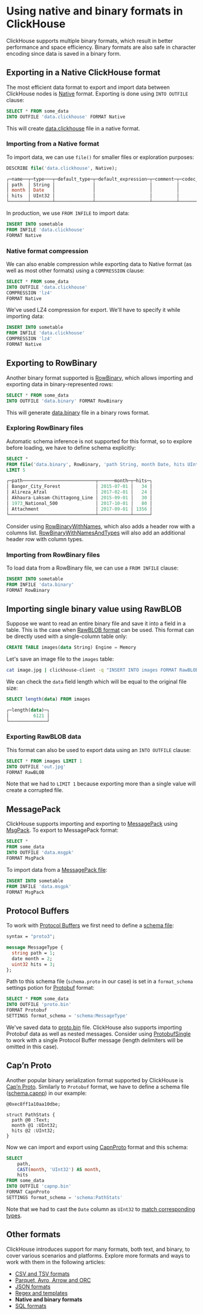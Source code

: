 # Using native and binary formats in ClickHouse

ClickHouse supports multiple binary formats, which result in better performance and space efficiency. Binary formats are also safe in character encoding since data is saved in a binary form.

## Exporting in a Native ClickHouse format

The most efficient data format to export and import data between ClickHouse nodes is [Native](https://clickhouse.com/docs/en/interfaces/formats#native) format. Exporting is done using `INTO OUTFILE` clause:

```sql
SELECT * FROM some_data
INTO OUTFILE 'data.clickhouse' FORMAT Native
```

This will create [data.clickhouse](assets/data.clickhouse) file in a native format.

### Importing from a Native format

To import data, we can use `file()` for smaller files or exploration purposes:

```sql
DESCRIBE file('data.clickhouse', Native);

┌─name──┬─type───┬─default_type─┬─default_expression─┬─comment─┬─codec_expression─┬─ttl_expression─┐
│ path  │ String │              │                    │         │                  │                │
│ month │ Date   │              │                    │         │                  │                │
│ hits  │ UInt32 │              │                    │         │                  │                │
└───────┴────────┴──────────────┴────────────────────┴─────────┴──────────────────┴────────────────┘
```

In production, we use `FROM INFILE` to import data:

```sql
INSERT INTO sometable
FROM INFILE 'data.clickhouse'
FORMAT Native
```

### Native format compression

We can also enable compression while exporting data to Native format (as well as most other formats) using a `COMPRESSION` clause:

```sql
SELECT * FROM some_data
INTO OUTFILE 'data.clickhouse'
COMPRESSION 'lz4'
FORMAT Native
```

We've used LZ4 compression for export. We'll have to specify it while importing data:

```sql
INSERT INTO sometable
FROM INFILE 'data.clickhouse'
COMPRESSION 'lz4'
FORMAT Native
```

## Exporting to RowBinary

Another binary format supported is [RowBinary](https://clickhouse.com/docs/en/interfaces/formats/#rowbinary), which allows importing and exporting data in binary-represented rows:

```sql
SELECT * FROM some_data
INTO OUTFILE 'data.binary' FORMAT RowBinary
```

This will generate [data.binary](assets/data.binary) file in a binary rows format.

### Exploring RowBinary files
Automatic schema inference is not supported for this format, so to explore before loading, we have to define schema explicitly:

```sql
SELECT *
FROM file('data.binary', RowBinary, 'path String, month Date, hits UInt32')
LIMIT 5

┌─path───────────────────────────┬──────month─┬─hits─┐
│ Bangor_City_Forest             │ 2015-07-01 │   34 │
│ Alireza_Afzal                  │ 2017-02-01 │   24 │
│ Akhaura-Laksam-Chittagong_Line │ 2015-09-01 │   30 │
│ 1973_National_500              │ 2017-10-01 │   80 │
│ Attachment                     │ 2017-09-01 │ 1356 │
└────────────────────────────────┴────────────┴──────┘
```

Consider using [RowBinaryWithNames](https://clickhouse.com/docs/en/interfaces/formats#rowbinarywithnames), which also adds a header row with a columns list. [RowBinaryWithNamesAndTypes](https://clickhouse.com/docs/en/interfaces/formats#rowbinarywithnamesandtypes) will also add an additional header row with column types.

### Importing from RowBinary files
To load data from a RowBinary file, we can use a `FROM INFILE` clause:

```sql
INSERT INTO sometable
FROM INFILE 'data.binary'
FORMAT RowBinary
```

## Importing single binary value using RawBLOB

Suppose we want to read an entire binary file and save it into a field in a table. This is the case when [RawBLOB format](https://clickhouse.com/docs/en/interfaces/formats#rawblob) can be used. This format can be directly used with a single-column table only:

```sql
CREATE TABLE images(data String) Engine = Memory
```

Let's save an image file to the `images` table:

```bash
cat image.jpg | clickhouse-client -q "INSERT INTO images FORMAT RawBLOB"
```

We can check the `data` field length which will be equal to the original file size:

```sql
SELECT length(data) FROM images

┌─length(data)─┐
│         6121 │
└──────────────┘
```

### Exporting RawBLOB data

This format can also be used to export data using an `INTO OUTFILE` clause:

```sql
SELECT * FROM images LIMIT 1
INTO OUTFILE 'out.jpg'
FORMAT RawBLOB
```

Note that we had to `LIMIT 1` because exporting more than a single value will create a corrupted file.

## MessagePack

ClickHouse supports importing and exporting to [MessagePack](https://msgpack.org/) using [MsgPack](https://clickhouse.com/docs/en/interfaces/formats#msgpack). To export to MessagePack format:

```sql
SELECT *
FROM some_data
INTO OUTFILE 'data.msgpk'
FORMAT MsgPack
```

To import data from a [MessagePack file](assets/data.msgpk):

```sql
INSERT INTO sometable
FROM INFILE 'data.msgpk'
FORMAT MsgPack
```

## Protocol Buffers

To work with [Protocol Buffers](https://clickhouse.com/docs/en/interfaces/formats#protobuf) we first need to define a [schema file](assets/schema.proto):

```protobuf
syntax = "proto3";

message MessageType {
  string path = 1;
  date month = 2;
  uint32 hits = 3;
};
```

Path to this schema file (`schema.proto` in our case) is set in a `format_schema` settings potion for [Protobuf](https://clickhouse.com/docs/en/interfaces/formats#protobuf) format:

```sql
SELECT * FROM some_data
INTO OUTFILE 'proto.bin'
FORMAT Protobuf
SETTINGS format_schema = 'schema:MessageType'
```

We've saved data to [proto.bin](assets/proto.bin) file. ClickHouse also supports importing Protobuf data as well as nested messages. Consider using [ProtobufSingle](https://clickhouse.com/docs/en/interfaces/formats#protobufsingle) to work with a single Protocol Buffer message (length delimiters will be omitted in this case).

## Cap’n Proto

Another popular binary serialization format supported by ClickHouse is [Cap’n Proto](https://capnproto.org/). Similarly to `Protobuf` format, we have to define a schema file ([schema.capnp](assets/schema.capnp)) in our example:
```
@0xec8ff1a10aa10dbe;

struct PathStats {
  path @0 :Text;
  month @1 :UInt32;
  hits @2 :UInt32;
}
```

Now we can import and export using [CapnProto](https://clickhouse.com/docs/en/interfaces/formats#capnproto) format and this schema:

```sql
SELECT
    path,
    CAST(month, 'UInt32') AS month,
    hits
FROM some_data
INTO OUTFILE 'capnp.bin'
FORMAT CapnProto
SETTINGS format_schema = 'schema:PathStats'
```

Note that we had to cast the `Date` column as `UInt32` to [match corresponding types](https://clickhouse.com/docs/en/interfaces/formats#data_types-matching-capnproto).

## Other formats

ClickHouse introduces support for many formats, both text, and binary, to cover various scenarios and platforms. Explore more formats and ways to work with them in the following articles:

- [CSV and TSV formats](csv-tsv.md)
- [Parquet, Avro, Arrow and ORC](parquet-arrow-avro-orc.md)
- [JSON formats](json.sql)
- [Regex and templates](templates-regex.md)
- **Native and binary formats**
- [SQL formats](sql.md)
